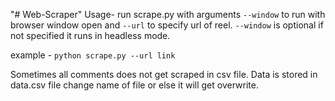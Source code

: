 "# Web-Scraper" 
Usage-
run scrape.py with arguments ```--window``` to run with browser window open and ```--url``` to specify url of reel.
```--window``` is optional if not specified it runs in headless mode.

example - ```python scrape.py --url link```

Sometimes all comments does not get scraped in csv file.
Data is stored in data.csv file change name of file or else it will get overwrite.
